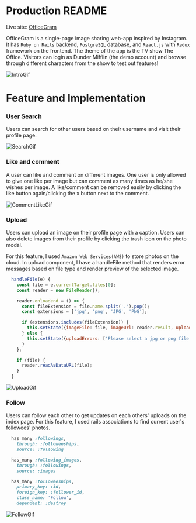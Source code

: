 # Production README

Live site: [OfficeGram](https://officegram.herokuapp.com/#/)

OfficeGram is a single-page image sharing web-app inspired by Instagram. It has `Ruby on Rails` backend, `PostgreSQL` database, and `React.js` with `Redux` framework on the frontend. The theme of the app is the TV show The Office. Visitors can login as Dunder Mifflin (the demo account) and browse through different characters from the show to test out features!

![IntroGif](./app/assets/images/readme/intro_gif.gif)

# Feature and Implementation
### User Search
Users can search for other users based on their username and visit their profile page.

![SearchGif](./app/assets/images/readme/search.gif)

### Like and comment
A user can like and comment on different images. One user is only allowed to give one like per image but can comment as many times as he/she wishes per image. A like/comment can be removed easily by clicking the like button again/clicking the x button next to the comment.

![CommentLikeGif](./app/assets/images/readme/like_comment.gif)

### Upload
Users can upload an image on their profile page with a caption. Users can also delete images from their profile by clicking the trash icon on the photo modal. 

For this feature, I used `Amazon Web Services(AWS)` to store photos on the cloud. In upload component, I have a handleFile method that renders error messages based on file type and render preview of the selected image. 

```javascript
  handleFile(e) {
    const file = e.currentTarget.files[0];
    const reader = new FileReader();

    reader.onloadend = () => {
      const fileExtension = file.name.split('.').pop();
      const extensions = ['jpg', 'png', 'JPG', 'PNG'];

      if (extensions.includes(fileExtension)) {
        this.setState({imageFile: file, imageUrl: reader.result, uploadErrors: [] });
      } else {
        this.setState({uploadErrors: ['Please select a jpg or png file']})
      }
    };

    if (file) {
      reader.readAsDataURL(file);
    }
  }
```

![UploadGif](./app/assets/images/readme/upload.gif)

### Follow
Users can follow each other to get updates on each others' uploads on the index page. For this feature, I used rails associations to find current user's followees' photos. 

```ruby
  has_many :followings,
    through: :followeeships,
    source: :following

  has_many :following_images,
    through: :followings,
    source: :images

  has_many :followeeships,
    primary_key: :id,
    foreign_key: :follower_id,
    class_name: 'Follow',
    dependent: :destroy
```


![FollowGif](./app/assets/images/readme/follow.gif)